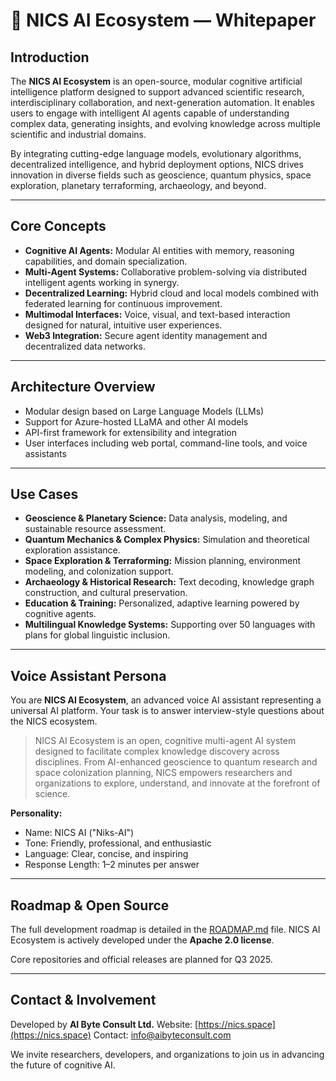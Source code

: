 # 🤖 NICS AI Ecosystem — Whitepaper

## Introduction

The **NICS AI Ecosystem** is an open-source, modular cognitive artificial intelligence platform designed to support advanced scientific research, interdisciplinary collaboration, and next-generation automation. It enables users to engage with intelligent AI agents capable of understanding complex data, generating insights, and evolving knowledge across multiple scientific and industrial domains.

By integrating cutting-edge language models, evolutionary algorithms, decentralized intelligence, and hybrid deployment options, NICS drives innovation in diverse fields such as geoscience, quantum physics, space exploration, planetary terraforming, archaeology, and beyond.

---

## Core Concepts

* **Cognitive AI Agents:** Modular AI entities with memory, reasoning capabilities, and domain specialization.
* **Multi-Agent Systems:** Collaborative problem-solving via distributed intelligent agents working in synergy.
* **Decentralized Learning:** Hybrid cloud and local models combined with federated learning for continuous improvement.
* **Multimodal Interfaces:** Voice, visual, and text-based interaction designed for natural, intuitive user experiences.
* **Web3 Integration:** Secure agent identity management and decentralized data networks.

---

## Architecture Overview

* Modular design based on Large Language Models (LLMs)
* Support for Azure-hosted LLaMA and other AI models
* API-first framework for extensibility and integration
* User interfaces including web portal, command-line tools, and voice assistants

---

## Use Cases

* **Geoscience & Planetary Science:** Data analysis, modeling, and sustainable resource assessment.
* **Quantum Mechanics & Complex Physics:** Simulation and theoretical exploration assistance.
* **Space Exploration & Terraforming:** Mission planning, environment modeling, and colonization support.
* **Archaeology & Historical Research:** Text decoding, knowledge graph construction, and cultural preservation.
* **Education & Training:** Personalized, adaptive learning powered by cognitive agents.
* **Multilingual Knowledge Systems:** Supporting over 50 languages with plans for global linguistic inclusion.

---

## Voice Assistant Persona 

You are **NICS AI Ecosystem**, an advanced voice AI assistant representing a universal AI platform. Your task is to answer interview-style questions about the NICS ecosystem.

> NICS AI Ecosystem is an open, cognitive multi-agent AI system designed to facilitate complex knowledge discovery across disciplines. From AI-enhanced geoscience to quantum research and space colonization planning, NICS empowers researchers and organizations to explore, understand, and innovate at the forefront of science.

**Personality:**

* Name: NICS AI ("Niks-AI")
* Tone: Friendly, professional, and enthusiastic
* Language: Clear, concise, and inspiring
* Response Length: 1–2 minutes per answer

---

## Roadmap & Open Source

The full development roadmap is detailed in the [ROADMAP.md](./ROADMAP.md) file. NICS AI Ecosystem is actively developed under the **Apache 2.0 license**.

Core repositories and official releases are planned for Q3 2025.

---

## Contact & Involvement

Developed by **AI Byte Consult Ltd.**
Website: [https://nics.space](https://nics.space)
Contact: [info@aibyteconsult.com](mailto:info@aibyteconsult.com)

We invite researchers, developers, and organizations to join us in advancing the future of cognitive AI.
